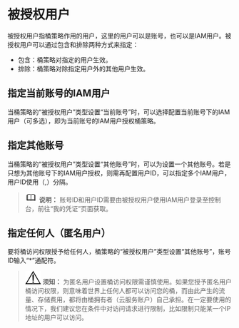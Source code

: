 # 被授权用户<a name="obs_03_0049"></a>

被授权用户指桶策略作用的用户，这里的用户可以是账号，也可以是IAM用户。被授权用户可以通过包含和排除两种方式来指定：

-   包含：桶策略对指定的用户生效。
-   排除：桶策略对除指定用户外的其他用户生效。

## 指定当前账号的IAM用户<a name="section1330353711717"></a>

当桶策略的“被授权用户”类型设置“当前账号”时，可以选择配置当前账号下的IAM用户（可多选），即为当前账号的IAM用户授权桶策略。

## 指定其他账号<a name="section1599572172"></a>

当桶策略的“被授权用户”类型设置“其他账号”时，可以为设置一个其他账号。若是只想为其他账号下的IAM用户授权，则需再配置用户ID，可以指定多个IAM用户，用户ID使用（,）分隔。

>![](public_sys-resources/icon-note.gif) **说明：** 
>账号ID和用户ID需要由被授权用户使用IAM用户登录至控制台，前往“我的凭证”页面获取。

## 指定任何人（匿名用户）<a name="section1215841419181"></a>

要将桶访问权限授予给任何人，桶策略的“被授权用户”类型设置“其他账号”，账号ID输入“\*”通配符。

>![](public_sys-resources/icon-notice.gif) **须知：** 
>为匿名用户设置桶访问权限需谨慎使用。如果您授予匿名用户桶访问权限，则意味着世界上任何人都可以访问您的桶，而由此产生的流量、存储费用，都将由桶拥有者（云服务账户）自己承担。在一定要使用的情况下，我们建议您在条件中对访问请求进行限制，比如限制只能某一个IP地址的用户可以访问。

